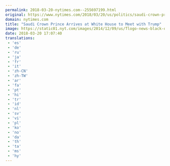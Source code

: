 ```yaml
---
permalink: 2018-03-20-nytimes.com--255697199.html
original: https://www.nytimes.com/2018/03/20/us/politics/saudi-crown-prince-arrives-at-white-house-to-meet-with-trump.html?partner=rss&amp;emc=rss
domain: nytimes.com
title: "Saudi Crown Prince Arrives at White House to Meet with Trump"
image: https://static01.nyt.com/images/2014/12/09/us/Tlogo-news-black-on-white/Tlogo-news-black-on-white-mediumThreeByTwo440.png
date: 2018-03-20 17:07:40
translations: 
 - 'es'
 - 'de'
 - 'ru'
 - 'ja'
 - 'fr'
 - 'it'
 - 'zh-CN'
 - 'zh-TW'
 - 'ar'
 - 'fa'
 - 'pt'
 - 'hi'
 - 'tr'
 - 'id'
 - 'nl'
 - 'sv'
 - 'vi'
 - 'pl'
 - 'ko'
 - 'no'
 - 'da'
 - 'th'
 - 'ta'
 - 'ms'
 - 'hy'
---
```


